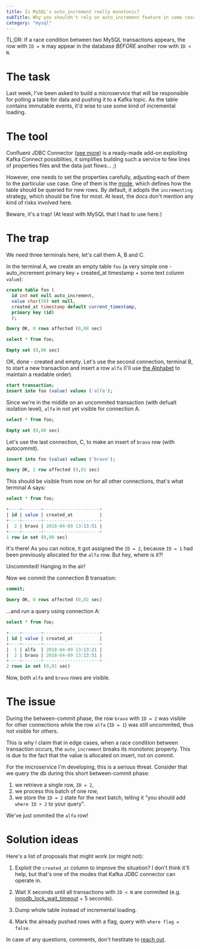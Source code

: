 ```yaml
---
title: Is MySQL's auto_increment really monotonic?
subTitle: Why you shouldn't rely on auto_increment feature in some cases.
category: "mysql"
---
```


TL;DR: If a race condition between two MySQL transactions appears, the row
with `ID = N` may appear in the database *BEFORE* another row with `ID < N`.

# The task

Last week, I've been asked to build a microservice that will be responsible for
polling a table for data and pushing it to a Kafka topic. As the table contains
immutable events, it'd wise to use some kind of incremental loading.

# The tool

Confluent JDBC Connector ([see more](https://docs.confluent.io/current/connect/connect-jdbc/docs/index.html))
is a ready-made add-on exploiting Kafka Connect possiblities, it simplifies
building such a service to few lines of properties files and the data just flows... ;)

However, one needs to set the properties carefully, adjusting each of them
to the particular use case. One of them is the [mode](https://docs.confluent.io/current/connect/connect-jdbc/docs/source_config_options.html#mode),
which defines how the table should be queried for new rows. By default,
it adopts the `incrementing` strategy, which should be fine for most. At least,
the docs don't mention any kind of risks involved here.

Beware, it's a trap! (At least with MySQL that I had to use here.)

# The trap

We need three terminals here, let's call them A, B and C.

In the terminal A, we create an empty table `foo` (a very simple one -
  auto_increment primary key + created_at timestamp + some text column `value`):

```sql
create table foo (
  id int not null auto_increment,
  value char(30) not null,
  created_at timestamp default current_timestamp,
  primary key (id)
  );

Query OK, 0 rows affected (0,08 sec)

select * from foo;

Empty set (0,00 sec)
```

OK, done - created and empty. Let's use the second connection, terminal B, to start
a new transaction and insert a row `alfa` (I'll use
[the Alphabet](https://en.wikipedia.org/wiki/NATO_phonetic_alphabet) to maintain a readable order).

```sql
start transaction;
insert into foo (value) values ('alfa');
```

Since we're in the middle on an uncommited transaction (with defualt isolation level),
`alfa` in not yet visible for connection A.

```sql
select * from foo;

Empty set (0,00 sec)
```

Let's use the last connection, C, to make an insert of `bravo` row (with autocommit).

```sql
insert into foo (value) values ('bravo');

Query OK, 1 row affected (0,01 sec)
```

This should be visible from now on for all other connections, that's what terminal A says:

```sql
select * from foo;

+----+-------+---------------------+
| id | value | created_at          |
+----+-------+---------------------+
|  2 | bravo | 2018-04-09 13:13:51 |
+----+-------+---------------------+
1 row in set (0,00 sec)
```

It's there! As you can notice, it got assigned the `ID = 2`, because `ID = 1`
had been previously allocated for the `alfa` row. But hey, where is it?!

Uncommited! Hanging in the air!

Now we commit the connection B transation:

```sql
commit;

Query OK, 0 rows affected (0,02 sec)
```

...and run a query using connection A:

```sql
select * from foo;

+----+-------+---------------------+
| id | value | created_at          |
+----+-------+---------------------+
|  1 | alfa  | 2018-04-09 13:13:21 |
|  2 | bravo | 2018-04-09 13:13:51 |
+----+-------+---------------------+
2 rows in set (0,01 sec)
```

Now, both `alfa` and `bravo` rows are visible.

# The issue

During the between-commit phase, the row `bravo` with `ID = 2` was visible
for other connections while the row `alfa` (`ID = 1`) was still uncommited, thus
not visible for others.

This is why I claim that in edge cases, when a race condition between transaction
occurs, the `auto_increment` breaks its monotonic property. This is due to the fact
that the value is allocated on insert, not on commit.

For the microservice I'm developing, this is a serious threat. Consider that
we query the db during this short between-commit phase:
1. we retrieve a single row, `ID = 2`,
2. we process this batch of one row,
3. we store the `ID = 2` state for the next batch, telling it "you should
add `where ID > 2` to your query".

We've just ommited the `alfa` row!

# Solution ideas

Here's a list of proposals that might work (or might not):

1. Exploit the `created_at` column to improve the situation? I don't think it'll help,
but that's one of the modes that Kafka JDBC connector can operate in.

2. Wait X seconds until all transactions with `ID < N` are commited (e.g. [ innodb_lock_wait_timeout](https://dev.mysql.com/doc/refman/5.7/en/innodb-parameters.html#sysvar_innodb_lock_wait_timeout) + 5 seconds).

3. Dump whole table instead of incremental loading.

4. Mark the already pushed rows with a flag, query with `where flag = false`.

In case of any questions, comments, don't hestitate to [reach out](https://twitter.com/maciejpapiez).
